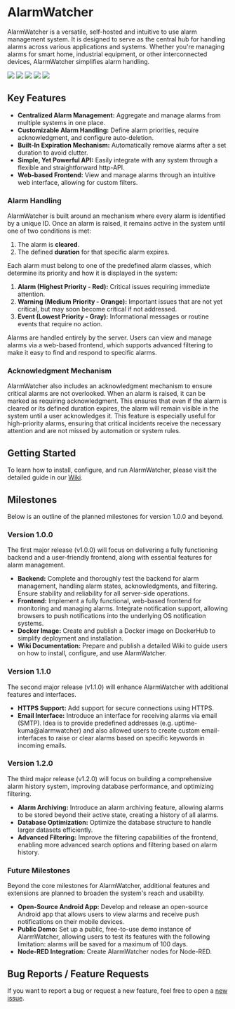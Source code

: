 # AlarmWatcher

AlarmWatcher is a versatile, self-hosted and intuitive to use alarm management system. It is designed to serve as the central hub for handling alarms across various applications and systems. Whether you're managing alarms for smart home, industrial equipment, or other interconnected devices, AlarmWatcher simplifies alarm handling.

<a target="_blank" href="https://github.com/johnny-de/alarmwatcher"><img src="https://img.shields.io/github/stars/johnny-de/alarmwatcher?style=flat" /></a> 
<a target="_blank" href="https://github.com/johnny-de/alarmwatcher"><img src="https://img.shields.io/github/v/release/johnny-de/alarmwatcher" /></a> 
<a target="_blank" href="https://github.com/johnny-de/alarmwatcher"><img src="https://img.shields.io/github/last-commit/johnny-de/alarmwatcher" /></a>
<a target="_blank" href="https://hub.docker.com/r/johnny-de/alarmwatcher"><img src="https://img.shields.io/docker/pulls/johnny-de/alarmwatcher" /></a> 
<a target="_blank" href="https://hub.docker.com/r/johnny-de/alarmwatcher"><img src="https://img.shields.io/docker/v/johnny-de/alarmwatcher/latest?label=docker%20image%20ver" /></a>

## Key Features

- **Centralized Alarm Management:** Aggregate and manage alarms from multiple systems in one place.
- **Customizable Alarm Handling:** Define alarm priorities, require acknowledgment, and configure auto-deletion.
- **Built-In Expiration Mechanism:** Automatically remove alarms after a set duration to avoid clutter.
- **Simple, Yet Powerful API:** Easily integrate with any system through a flexible and straightforward http-API.
- **Web-based Frontend:** View and manage alarms through an intuitive web interface, allowing for custom filters.

### Alarm Handling

AlarmWatcher is built around an mechanism where every alarm is identified by a unique ID. Once an alarm is raised, it remains active in the system until one of two conditions is met:

1. The alarm is **cleared**.
2. The defined **duration** for that specific alarm expires.

Each alarm must belong to one of the predefined alarm classes, which determine its priority and how it is displayed in the system:

1. **Alarm (Highest Priority - Red):** Critical issues requiring immediate attention.
2. **Warning (Medium Priority - Orange):** Important issues that are not yet critical, but may soon become critical if not addressed.
3. **Event (Lowest Priority - Gray):** Informational messages or routine events that require no action.

Alarms are handled entirely by the server. Users can view and manage alarms via a web-based frontend, which supports advanced filtering to make it easy to find and respond to specific alarms.

### Acknowledgment Mechanism

AlarmWatcher also includes an acknowledgment mechanism to ensure critical alarms are not overlooked. When an alarm is raised, it can be marked as requiring acknowledgment. This ensures that even if the alarm is cleared or its defined duration expires, the alarm will remain visible in the system until a user acknowledges it.
This feature is especially useful for high-priority alarms, ensuring that critical incidents receive the necessary attention and are not missed by automation or system rules.

## Getting Started

To learn how to install, configure, and run AlarmWatcher, please visit the detailed guide in our [Wiki](https://github.com/johnny-de/alarmwatcher/wiki).

## Milestones

Below is an outline of the planned milestones for version 1.0.0 and beyond.

### Version 1.0.0

The first major release (v1.0.0) will focus on delivering a fully functioning backend and a user-friendly frontend, along with essential features for alarm management.
- **Backend:** Complete and thoroughly test the backend for alarm management, handling alarm states, acknowledgments, and filtering. Ensure stability and reliability for all server-side operations.
- **Frontend:** Implement a fully functional, web-based frontend for monitoring and managing alarms. Integrate notification support, allowing browsers to push notifications into the underlying OS notification systems.
- **Docker Image:** Create and publish a Docker image on DockerHub to simplify deployment and installation.
- **Wiki Documentation:** Prepare and publish a detailed Wiki to guide users on how to install, configure, and use AlarmWatcher.

### Version 1.1.0

The second major release (v1.1.0) will enhance AlarmWatcher with additional features and interfaces.
- **HTTPS Support:** Add support for secure connections using HTTPS.
- **Email Interface:** Introduce an interface for receiving alarms via email (SMTP). Idea is to provide predefined addresses (e.g. uptime-kuma@alarmwatcher) and also allowed users to create custom email-interfaces to raise or clear alarms based on specific keywords in incoming emails.

### Version 1.2.0

The third major release (v1.2.0) will focus on building a comprehensive alarm history system, improving database performance, and optimizing filtering.
- **Alarm Archiving:** Introduce an alarm archiving feature, allowing alarms to be stored beyond their active state, creating a history of all alarms.
- **Database Optimization:** Optimize the database structure to handle larger datasets efficiently.
- **Advanced Filtering:** Improve the filtering capabilities of the frontend, enabling more advanced search options and filtering based on alarm history.

### Future Milestones

Beyond the core milestones for AlarmWatcher, additional features and extensions are planned to broaden the system's reach and usability.
- **Open-Source Android App:** Develop and release an open-source Android app that allows users to view alarms and receive push notifications on their mobile devices.
- **Public Demo:** Set up a public, free-to-use demo instance of AlarmWatcher, allowing users to test its features with the following limitation: alarms will be saved for a maximum of 100 days.
- **Node-RED Integration:** Create AlarmWatcher nodes for Node-RED.

## Bug Reports / Feature Requests

If you want to report a bug or request a new feature, feel free to open a [new issue](https://github.com/johnny-de/alarmwatcher/issues).
